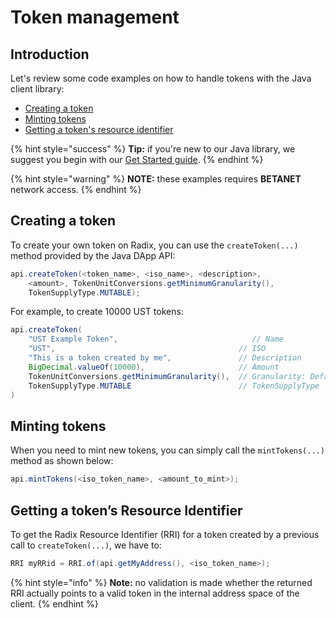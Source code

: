 # Token management

## Introduction

Let's review some code examples on how to handle tokens with the Java client library:

* [Creating a token](token-management.md#creating-a-token)
* [Minting tokens](token-management.md#minting-tokens)
* [Getting a token's resource identifier](token-management.md#getting-a-tokens-resource-identifier)

{% hint style="success" %}
**Tip:** if you're new to our Java library, we suggest you begin with our [Get Started guide](../../guides/getting-started.md).
{% endhint %}

{% hint style="warning" %}
**NOTE:** these examples requires **BETANET** network access.
{% endhint %}

## Creating a token 

To create your own token on Radix, you can use the `createToken(...)` method provided by the Java DApp API:

```java
api.createToken(<token_name>, <iso_name>, <description>, 
    <amount>, TokenUnitConversions.getMinimumGranularity(), 
    TokenSupplyType.MUTABLE);
```

For example, to create 10000 UST tokens:

```java
api.createToken(
    "UST Example Token",                              // Name
    "UST",                                         // ISO
    "This is a token created by me",               // Description
    BigDecimal.valueOf(10000),                     // Amount
    TokenUnitConversions.getMinimumGranularity(),  // Granularity: Default is 10^18
    TokenSupplyType.MUTABLE                        // TokenSupplyType
)
```

## Minting tokens

When you need to mint new tokens, you can simply call the `mintTokens(...)` method as shown below:

```java
api.mintTokens(<iso_token_name>, <amount_to_mint>);
```

## Getting a token’s Resource Identifier

To get the Radix Resource Identifier \(RRI\) for a token created by a previous call to `createToken(...)`, we have to:

```java
RRI myRRid = RRI.of(api.getMyAddress(), <iso_token_name>);
```

{% hint style="info" %}
**Note:** no validation is made whether the returned RRI actually points to a valid token in the internal address space of the client.
{% endhint %}

